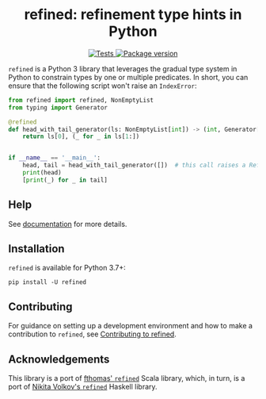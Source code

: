 <h1 align="center">
    refined: refinement type hints in Python
</h1>

<p align="center">
    <a href="https://github.com/espetro/refined/actions?query=workflow%3ATest+event%3Apush+branch%3Amaster" target="_blank">
        <img src="https://github.com/espetro/refined/workflows/Test/badge.svg?event=push&branch=master" alt="Tests">
    </a>
    <a href="https://pypi.org/project/refined" target="_blank">
        <img src="https://img.shields.io/pypi/v/refined?color=%2334D058&label=pypi%20package" alt="Package version">
    </a>
</p>

`refined` is a Python 3 library that leverages the gradual type system in Python to constrain types by one or multiple
predicates. In short, you can ensure that the following script won't raise an `IndexError`:

```python
from refined import refined, NonEmptyList
from typing import Generator

@refined
def head_with_tail_generator(ls: NonEmptyList[int]) -> (int, Generator[int]):
    return ls[0], (_ for _ in ls[1:])


if __name__ == '__main__':
    head, tail = head_with_tail_generator([])  # this call raises a RefinementTypeException
    print(head)
    [print(_) for _ in tail]
```

## Help

See [documentation][docs] for more details.

## Installation

`refined` is available for Python 3.7+:

```shell
pip install -U refined
```

## Contributing

For guidance on setting up a development environment and how to make a contribution to `refined`, see
[Contributing to refined][contributing].

## Acknowledgements

This library is a port of [fthomas' `refined`][scala] Scala library, which, in turn, is a port of
[Nikita Volkov's `refined`][haskell] Haskell library.

[docs]: https://github.com/espetro/refined/wiki
[contributing]: https://github.com/espetro/refined/blob/master/CONTRIBUTING.md
[pep593]: https://www.python.org/dev/peps/pep-0593/
[pep647]: https://www.python.org/dev/peps/pep-0647/
[haskell]: http://nikita-volkov.github.io/refined
[scala]: https://github.com/fthomas/refined